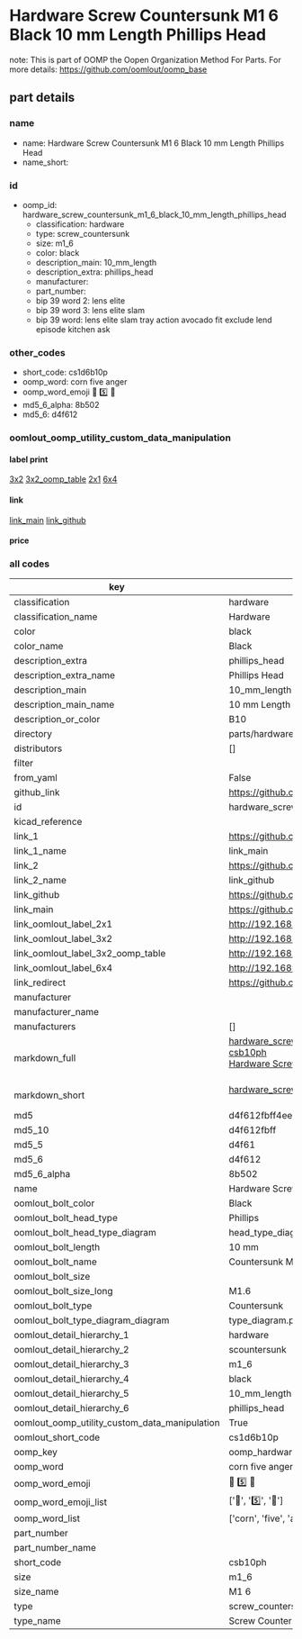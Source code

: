 # Hardware Screw Countersunk M1 6 Black 10 mm Length Phillips Head  

note: This is part of OOMP the Oopen Organization Method For Parts. For more details: https://github.com/oomlout/oomp_base

##  part details
  







### name
* name: Hardware Screw Countersunk M1 6 Black 10 mm Length Phillips Head
* name_short: 
### id
* oomp_id: hardware_screw_countersunk_m1_6_black_10_mm_length_phillips_head
  * classification: hardware
  * type: screw_countersunk
  * size: m1_6
  * color: black
  * description_main: 10_mm_length
  * description_extra: phillips_head
  * manufacturer: 
  * part_number: 
  * bip 39 word 2: lens elite
  * bip 39 word 3: lens elite slam
  * bip 39 word: lens elite slam tray action avocado fit exclude lend episode kitchen ask

### other_codes
* short_code: cs1d6b10p
* oomp_word: corn five anger
* oomp_word_emoji :corn: :five: :anger:
* md5_6_alpha: 8b502
* md5_6: d4f612






### oomlout_oomp_utility_custom_data_manipulation
#### label print
[3x2](http://192.168.1.245:1112/?label=oomp%208b502)
[3x2_oomp_table](http://192.168.1.108:1112/?label=oomp%208b502)
[2x1](http://192.168.1.242:1112/?label=oomp%208b502)
[6x4](http://192.168.1.55:1112/?label=oomp%208b502)    

#### link

[link_main](https://github.com/oomlout/oomlout_oomp_version_1_messy/tree/main/parts/hardware_screw_countersunk_m1_6_black_10_mm_length_phillips_head) [link_github](https://github.com/oomlout/oomlout_oomp_version_1_messy/tree/main/parts/hardware_screw_countersunk_m1_6_black_10_mm_length_phillips_head)                             

#### price







### all codes 
| key | value |  
| --- | --- |  
| classification | hardware |  
| classification_name | Hardware |  
| color | black |  
| color_name | Black |  
| description_extra | phillips_head |  
| description_extra_name | Phillips Head |  
| description_main | 10_mm_length |  
| description_main_name | 10 mm Length |  
| description_or_color | B10 |  
| directory | parts/hardware_screw_countersunk_m1_6_black_10_mm_length_phillips_head |  
| distributors | [] |  
| filter |  |  
| from_yaml | False |  
| github_link | https://github.com/oomlout/oomlout_oomp_part_src/tree/main/parts/hardware_screw_countersunk_m1_6_black_10_mm_length_phillips_head |  
| id | hardware_screw_countersunk_m1_6_black_10_mm_length_phillips_head |  
| kicad_reference |  |  
| link_1 | https://github.com/oomlout/oomlout_oomp_version_1_messy/tree/main/parts/hardware_screw_countersunk_m1_6_black_10_mm_length_phillips_head |  
| link_1_name | link_main |  
| link_2 | https://github.com/oomlout/oomlout_oomp_version_1_messy/tree/main/parts/hardware_screw_countersunk_m1_6_black_10_mm_length_phillips_head |  
| link_2_name | link_github |  
| link_github | https://github.com/oomlout/oomlout_oomp_version_1_messy/tree/main/parts/hardware_screw_countersunk_m1_6_black_10_mm_length_phillips_head |  
| link_main | https://github.com/oomlout/oomlout_oomp_version_1_messy/tree/main/parts/hardware_screw_countersunk_m1_6_black_10_mm_length_phillips_head |  
| link_oomlout_label_2x1 | http://192.168.1.242:1112/?label=oomp%208b502 |  
| link_oomlout_label_3x2 | http://192.168.1.245:1112/?label=oomp%208b502 |  
| link_oomlout_label_3x2_oomp_table | http://192.168.1.108:1112/?label=oomp%208b502 |  
| link_oomlout_label_6x4 | http://192.168.1.55:1112/?label=oomp%208b502 |  
| link_redirect | https://github.com/oomlout/oomlout_oomp_version_1_messy/tree/main/parts/hardware_screw_countersunk_m1_6_black_10_mm_length_phillips_head |  
| manufacturer |  |  
| manufacturer_name |  |  
| manufacturers | [] |  
| markdown_full | [hardware_screw_countersunk_m1_6_black_10_mm_length_phillips_head](none)<br>[csb10ph](none)<br>[Hardware Screw Countersunk M1 6 Black 10 Mm Length Phillips Head](none)<br><br> |  
| markdown_short | [hardware_screw_countersunk_m1_6_black_10_mm_length_phillips_head](none)<br><br> |  
| md5 | d4f612fbff4eeaf83f814e7b96120401 |  
| md5_10 | d4f612fbff |  
| md5_5 | d4f61 |  
| md5_6 | d4f612 |  
| md5_6_alpha | 8b502 |  
| name | Hardware Screw Countersunk M1 6 Black 10 mm Length Phillips Head |  
| oomlout_bolt_color | Black |  
| oomlout_bolt_head_type | Phillips |  
| oomlout_bolt_head_type_diagram | head_type_diagram.png |  
| oomlout_bolt_length | 10 mm |  
| oomlout_bolt_name | Countersunk M1_6X10 mm Black (Phillips) |  
| oomlout_bolt_size |  |  
| oomlout_bolt_size_long | M1.6 |  
| oomlout_bolt_type | Countersunk |  
| oomlout_bolt_type_diagram_diagram | type_diagram.png |  
| oomlout_detail_hierarchy_1 | hardware |  
| oomlout_detail_hierarchy_2 | scountersunk |  
| oomlout_detail_hierarchy_3 | m1_6 |  
| oomlout_detail_hierarchy_4 | black |  
| oomlout_detail_hierarchy_5 | 10_mm_length |  
| oomlout_detail_hierarchy_6 | phillips_head |  
| oomlout_oomp_utility_custom_data_manipulation | True |  
| oomlout_short_code | cs1d6b10p |  
| oomp_key | oomp_hardware_screw_countersunk_m1_6_black_10_mm_length_phillips_head |  
| oomp_word | corn five anger |  
| oomp_word_emoji | :corn: :five: :anger: |  
| oomp_word_emoji_list | [':corn:', ':five:', ':anger:'] |  
| oomp_word_list | ['corn', 'five', 'anger'] |  
| part_number |  |  
| part_number_name |  |  
| short_code | csb10ph |  
| size | m1_6 |  
| size_name | M1 6 |  
| type | screw_countersunk |  
| type_name | Screw Countersunk |  
